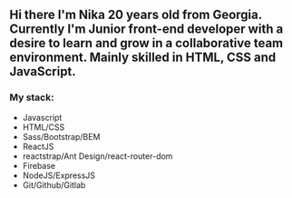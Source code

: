 ## Hi there I'm Nika 20 years old from Georgia. Currently I'm Junior front-end developer with a desire to learn and grow in a collaborative team environment. Mainly skilled in HTML, CSS and JavaScript.

### My stack: 
- Javascript
- HTML/CSS
- Sass/Bootstrap/BEM
- ReactJS
- reactstrap/Ant Design/react-router-dom
- Firebase
- NodeJS/ExpressJS
- Git/Github/Gitlab
